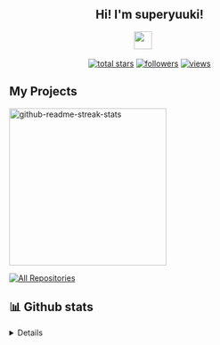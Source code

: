 <h2 align="center">
  Hi! I'm superyuuki!
</h2>

<p align="center">
  <a href="https://discord.gg/tZTXEjstgJ" alt="My Discord"><img width="32px" src="https://i.imgur.com/OViZO8J.png"/></a>
  &#8287;&#8287;&#8287;&#8287;&#8287;
</p>

<p align="center">
  <a href="https://github.com/superyuuki?tab=repositories&sort=stargazers">
    <img alt="total stars" title="Total stars on GitHub" src="https://custom-icon-badges.herokuapp.com/badge/dynamic/json?logo=star&color=55960c&labelColor=488207&label=Stars&style=for-the-badge&query=%24.stars&url=https://api.github-star-counter.workers.dev/user/superyuuki"/></a>
  <a href="https://github.com/superyuuki?tab=followers">
    <img alt="followers" title="Follow me on Github" src="https://custom-icon-badges.herokuapp.com/github/followers/superyuuki?color=236ad3&labelColor=1155ba&style=for-the-badge&logo=person-add&label=Follow&logoColor=white"/></a>
  <a href="https://github.com/superyuuki/Simple-View-Counter">
    <img alt="views" title="GitHub profile views" src="https://freshidea.com/jonah/app/superyuuki-profile-views"/></a>
</p>

## My Projects

<p align="left">
  <a href="https://github.com/superyuuki/yuukomponent"><img width="282" src="https://denvercoder1-github-readme-stats.vercel.app/api/pin/?username=superyuuki&repo=yuukomponent&theme=react&bg_color=1F222E&title_color=F85D7F&icon_color=F8D866&hide_border=true&show_icons=false" alt="github-readme-streak-stats"></a>
</p>

<p align="left">
  <a href="https://github.com/superyuuki?tab=repositories&sort=stargazers"><img alt="All Repositories" title="All Repositories" src="https://custom-icon-badges.herokuapp.com/badge/-All%20Repos-2962FF?style=for-the-badge&logoColor=white&logo=repo"/></a>
</p>

## 📊 Github stats

<details> 
  <summaryGitHub Profile Stats</summary>
  <br/>
    <a href="https://github.com/anuraghazra/github-readme-stats"><img alt="superyuuki's Github Stats" src="https://denvercoder1-github-readme-stats.vercel.app/api/?username=superyuuki&show_icons=true&count_private=true&theme=react&hide_border=true&bg_color=1F222E&title_color=F85D7F&icon_color=F8D866" height="192px"/></a>
  <a href="https://github.com/anuraghazra/github-readme-stats"><img alt="superyuuki's Top Languages" src="https://github-readme-stats.vercel.app/api/top-langs/?username=superyuuki&langs_count=8&layout=compact&theme=react&hide_border=true&bg_color=1F222E&title_color=F85D7F&icon_color=F8D866&hide=Jupyter%20Notebook" height="192px"/></a>
  <br/>
  <b>Note:</b> Top languages is only a metric of the languages my public code consists of and doesn't reflect experience or skill level.
</details>
